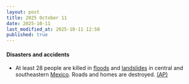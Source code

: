 ```yaml
---
layout: post
title: 2025 October 11
date: 2025-10-11
last_modified_at: 2025-10-11 12:50
published: true
---
```



#### Disasters and accidents

* At least 28 people are killed in [floods](https://en.wikipedia.org/wiki/Flood "Flood") and [landslides](https://en.wikipedia.org/wiki/Landslide "Landslide") in central and southeastern [Mexico](https://en.wikipedia.org/wiki/Mexico "Mexico"). Roads and homes are destroyed. [(AP)](https://apnews.com/article/mexico-hidalgo-veracruz-flooding-rains-b2cbefbd6e80f3000e12defd77435c73)
